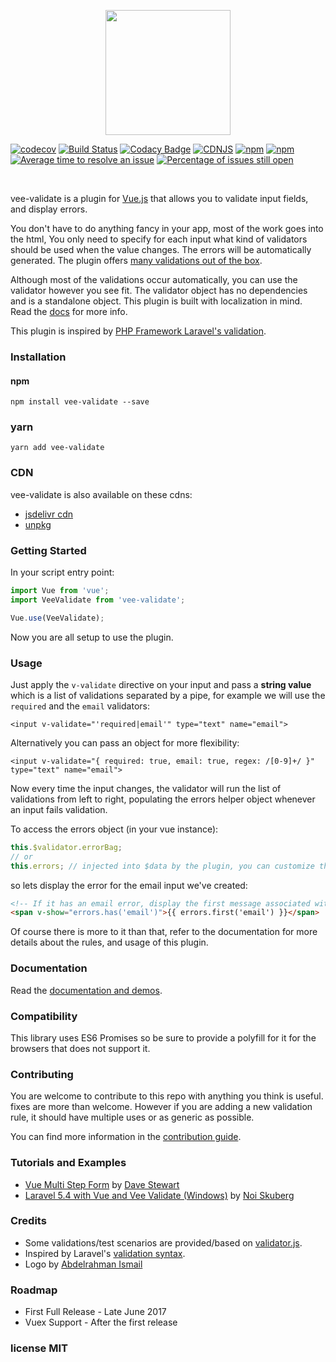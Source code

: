 <p align="center">
  <a href="https://vee-validate.logaretm.com" target="_blank">
    <img width="200" src="https://s3.eu-central-1.amazonaws.com/logaretm/vee-validate.svg">
  </a>
</p>

<p align="center">

[![codecov](https://codecov.io/gh/baianat/vee-validate/branch/master/graph/badge.svg)](https://codecov.io/gh/baianat/vee-validate)
[![Build Status](https://travis-ci.org/baianat/vee-validate.svg?branch=master)](https://travis-ci.org/baianat/vee-validate)
[![Codacy Badge](https://api.codacy.com/project/badge/Grade/087bd788687c4ccab6650756ce56fa05)](https://www.codacy.com/app/baianat/vee-validate?utm_source=github.com&amp;utm_medium=referral&amp;utm_content=baianat/vee-validate&amp;utm_campaign=Badge_Grade)
[![CDNJS](https://img.shields.io/cdnjs/v/vee-validate.svg)](https://cdnjs.com/libraries/vee-validate/2.0.0-rc.17)
[![npm](https://img.shields.io/npm/dm/vee-validate.svg)](https://npm-stat.com/charts.html?package=vee-validate)
[![npm](https://img.shields.io/npm/v/vee-validate.svg)](https://www.npmjs.com/package/vee-validate)
[![Average time to resolve an issue](http://isitmaintained.com/badge/resolution/baianat/vee-validate.svg)](http://isitmaintained.com/project/baianat/vee-validate "Average time to resolve an issue")
[![Percentage of issues still open](http://isitmaintained.com/badge/open/baianat/vee-validate.svg)](http://isitmaintained.com/project/baianat/vee-validate "Percentage of issues still open")

</p>
<br>

vee-validate is a plugin for [Vue.js](https://vuejs.org/) that allows you to validate input fields, and display errors.

You don't have to do anything fancy in your app, most of the work goes into the html, You only need to specify for each input what kind of validators should be used when the value changes. The errors will be automatically generated. The plugin offers [many validations out of the box](http://vee-validate.logaretm.com/rules).

Although most of the validations occur automatically, you can use the validator however you see fit. The validator object has no dependencies and is a standalone object. This plugin is built with localization in mind. Read the [docs](http://vee-validate.logaretm.com/) for more info.

This plugin is inspired by [PHP Framework Laravel's validation](https://laravel.com/).

### Installation

#### npm

```
npm install vee-validate --save
```

### yarn

```
yarn add vee-validate
```

### CDN

vee-validate is also available on these cdns:

- [jsdelivr cdn](https://cdn.jsdelivr.net/npm/vee-validate@latest/dist/vee-validate.js)
- [unpkg](https://unpkg.com/vee-validate@2.0.0-rc.17)

### Getting Started

In your script entry point:
```javascript
import Vue from 'vue';
import VeeValidate from 'vee-validate';

Vue.use(VeeValidate);
```

Now you are all setup to use the plugin.

### Usage

Just apply the `v-validate` directive on your input and pass a **string value** which is a list of validations separated by a pipe, for example we will use the `required` and the `email` validators:

```vue
<input v-validate="'required|email'" type="text" name="email">
```

Alternatively you can pass an object for more flexibility:

```vue
<input v-validate="{ required: true, email: true, regex: /[0-9]+/ }" type="text" name="email">
```

Now every time the input changes, the validator will run the list of validations from left to right, populating the errors helper object whenever an input fails validation.

To access the errors object (in your vue instance):

```javascript
this.$validator.errorBag;
// or
this.errors; // injected into $data by the plugin, you can customize the property name.
```

so lets display the error for the email input we've created:
```html
<!-- If it has an email error, display the first message associated with it. -->
<span v-show="errors.has('email')">{{ errors.first('email') }}</span>
```

Of course there is more to it than that, refer to the documentation for more details about the rules, and usage of this plugin.

### Documentation

Read the [documentation and demos](http://vee-validate.logaretm.com/).


### Compatibility

This library uses ES6 Promises so be sure to provide a polyfill for it for the browsers that does not support it.

### Contributing

You are welcome to contribute to this repo with anything you think is useful. fixes are more than welcome.
However if you are adding a new validation rule, it should have multiple uses or as generic as possible.

You can find more information in the [contribution guide](contributing.md).

### Tutorials and Examples

- [Vue Multi Step Form](http://statemachine.davestewart.io/html/examples/vue/vue-sign-up.html) by [Dave Stewart](https://github.com/davestewart)
- [Laravel 5.4 with Vue and Vee Validate (Windows)](https://medium.com/@kanokpit.skuberg/laravel-5-4-with-vue-and-vee-validate-windows-c3ff7f4cdabc) by [Noi Skuberg](https://medium.com/@kanokpit.skuberg)

### Credits
- Some validations/test scenarios are provided/based on [validator.js](https://github.com/chriso/validator.js).
- Inspired by Laravel's [validation syntax](https://laravel.com/docs/5.4/validation).
- Logo by [Abdelrahman Ismail](https://github.com/Abdelrahman3D)

### Roadmap
- First Full Release - Late June 2017
- Vuex Support - After the first release

### license MIT
